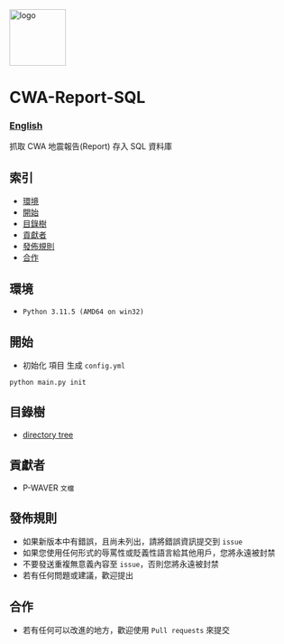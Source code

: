 <img alt="logo" src="https://github.com/P-WAVER/.github/assets/44525760/f1d83d14-eb1c-4f97-a2f5-102005005c3c" style="width: 100px; height: 100px;" />

# CWA-Report-SQL

### [English](https://github.com/P-WAVER/P-WAVER/blob/main/README_EN.md)

抓取 CWA 地震報告(Report) 存入 SQL 資料庫

## 索引
- [環境](#環境)
- [開始](#開始)
- [目錄樹](#目錄樹)
- [貢獻者](#貢獻者)
- [發佈規則](#發佈規則)
- [合作](#合作)

## 環境
- `Python 3.11.5 (AMD64 on win32)` 

## 開始
- 初始化 項目 生成 `config.yml`
```
python main.py init
```

## 目錄樹
- [directory tree](https://github.com/P-WAVER/CWA-Report-SQL/blob/main/docs/tree.md)

## 貢獻者
- P-WAVER `文檔`

## 發佈規則
- 如果新版本中有錯誤，且尚未列出，請將錯誤資訊提交到 `issue`
- 如果您使用任何形式的辱罵性或貶義性語言給其他用戶，您將永遠被封禁
- 不要發送重複無意義內容至 `issue`，否則您將永遠被封禁
- 若有任何問題或建議，歡迎提出

## 合作
- 若有任何可以改進的地方，歡迎使用 `Pull requests` 來提交
